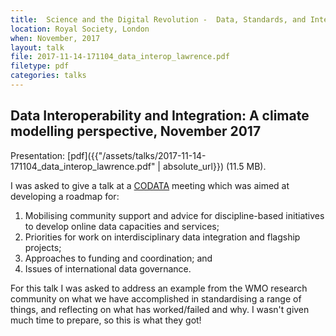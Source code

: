 ```yaml
---
title:  Science and the Digital Revolution -  Data, Standards, and Integration
location: Royal Society, London
when: November, 2017
layout: talk
file: 2017-11-14-171104_data_interop_lawrence.pdf
filetype: pdf
categories: talks
---
```


Data Interoperability and Integration: A climate modelling perspective, November 2017
-------------------------------------------------------------------------------------

Presentation: [pdf]({{"/assets/talks/2017-11-14-171104_data_interop_lawrence.pdf" | absolute_url}}) (11.5 MB).

I was asked to give a talk at a [CODATA](http://www.codata.org/) meeting which was aimed at developing a roadmap for:
1. Mobilising community support and advice for discipline-based initiatives to develop online data capacities and services;
1. Priorities for work on interdisciplinary data integration and flagship projects;
1. Approaches to funding and coordination; and
1. Issues of international data governance.

For this talk I was asked to address an example from the WMO research community on what we have accomplished in standardising a range of things, and reflecting on what has worked/failed and why.  I wasn't given much time to prepare, so this is what they got!
